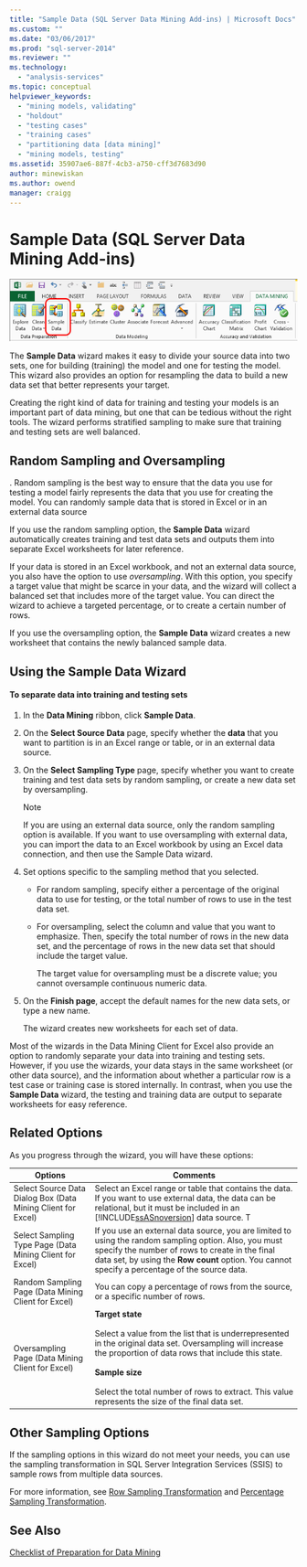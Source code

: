```yaml
---
title: "Sample Data (SQL Server Data Mining Add-ins) | Microsoft Docs"
ms.custom: ""
ms.date: "03/06/2017"
ms.prod: "sql-server-2014"
ms.reviewer: ""
ms.technology: 
  - "analysis-services"
ms.topic: conceptual
helpviewer_keywords: 
  - "mining models, validating"
  - "holdout"
  - "testing cases"
  - "training cases"
  - "partitioning data [data mining]"
  - "mining models, testing"
ms.assetid: 35907ae6-887f-4cb3-a750-cff3d7683d90
author: minewiskan
ms.author: owend
manager: craigg
---
```

# Sample Data (SQL Server Data Mining Add-ins)
  ![Partition Data wizard in Data Mining ribbon](media/dmc-partition.gif "Partition Data wizard in Data Mining ribbon")  
  
 The **Sample Data** wizard makes it easy to divide your source data into two sets, one for building (training) the model and one for testing the model. This wizard also provides an option for resampling the data to build a new data set that better represents your target.  
  
 Creating the right kind of data for training and testing your models is an important part of data mining, but one that can be tedious without the right tools. The wizard performs stratified sampling to make sure that training and testing sets are well balanced.  
  
## Random Sampling and Oversampling  
 . Random sampling is the best way to ensure that the data you use for testing a model fairly represents the data that you use for creating the model. You can randomly sample data that is stored in Excel or in an external data source  
  
 If you use the random sampling option, the **Sample Data** wizard automatically creates training and test data sets and outputs them into separate Excel worksheets for later reference.  
  
 If your data is stored in an Excel workbook, and not an external data source, you also have the option to use *oversampling*. With this option, you specify a target value that might be scarce in your data, and the wizard will collect a balanced set that includes more of the target value. You can direct the wizard to achieve a targeted percentage, or to create a certain number of rows.  
  
 If you use the oversampling option, the **Sample Data** wizard creates a new worksheet that contains the newly balanced sample data.  
  
## Using the Sample Data Wizard  
  
#### To separate data into training and testing sets  
  
1.  In the **Data Mining** ribbon, click **Sample Data**.  
  
2.  On the **Select Source Data** page, specify whether the **data** that you want to partition is in an Excel range or table, or in an external data source.  
  
3.  On the **Select Sampling Type** page, specify whether you want to create training and test data sets by random sampling, or create a new data set by oversampling.  
  
    > [!NOTE]  
    >  If you are using an external data source, only the random sampling option is available. If you want to use oversampling with external data, you can import the data to an Excel workbook by using an Excel data connection, and then use the Sample Data wizard.  
  
4.  Set options specific to the sampling method that you selected.  
  
    -   For random sampling, specify either a percentage of the original data to use for testing, or the total number of rows to use in the test data set.  
  
    -   For oversampling, select the column and value that you want to emphasize. Then, specify the total number of rows in the new data set, and the percentage of rows in the new data set that should include the target value.  
  
         The target value for oversampling must be a discrete value; you cannot oversample continuous numeric data.  
  
5.  On the **Finish page**, accept the default names for the new data sets, or type a new name.  
  
     The wizard creates new worksheets for each set of data.  
  
 Most of the wizards in the Data Mining Client for Excel also provide an option to randomly separate your data into training and testing sets. However, if you use the wizards, your data stays in the same worksheet (or other data source), and the information about whether a particular row is a test case or training case is stored internally. In contrast, when you use the **Sample Data** wizard, the testing and training data are output to separate worksheets for easy reference.  
  
## Related Options  
 As you progress through the wizard, you will have these options:  
  
|Options|Comments|  
|-------------|--------------|  
|Select Source Data Dialog Box (Data Mining Client for Excel)|Select an Excel range or table that contains the data. If you want to use external data, the data can be relational, but it must be included in an [!INCLUDE[ssASnoversion](../includes/ssasnoversion-md.md)] data source. T|  
|Select Sampling Type Page (Data Mining Client for Excel)|If you use an external data source, you are limited to using the random sampling option. Also, you must specify the number of rows to create in the final data set, by using the **Row count** option. You cannot specify a percentage of the source data.|  
|Random Sampling Page (Data Mining Client for Excel)|You can copy a percentage of rows from the source, or a specific number of rows.|  
|Oversampling Page (Data Mining Client for Excel)|**Target state**<br /><br /> Select a value from the list that is underrepresented in the original data set. Oversampling will increase the proportion of data rows that include this state.<br /><br /> **Sample size**<br /><br /> Select the total number of rows to extract. This value represents the size of the final data set.|  
  
## Other Sampling Options  
 If the sampling options in this wizard do not meet your needs, you can use the sampling transformation in SQL Server Integration Services (SSIS) to sample rows from multiple data sources.  
  
 For more information, see [Row Sampling Transformation](../integration-services/data-flow/transformations/row-sampling-transformation.md) and [Percentage Sampling Transformation](../integration-services/data-flow/transformations/percentage-sampling-transformation.md).  
  
## See Also  
 [Checklist of Preparation for Data Mining](checklist-of-preparation-for-data-mining.md)  
  
  
